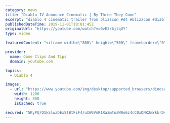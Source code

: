 ```yaml
---
category: news
title: "Diablo IV Announce Cinematic | By Three They Come"
excerpt: "diablo 4 cinematic trailer from blizzcon #d4 #blizzcon #diablo."
publishedDateTime: 2019-11-01T19:01:45Z
originalUrl: "https://youtube.com/watch?v=0vE3rAjtqUY"
type: video

featuredContent: "<iframe width=\"800\" height=\"500\" frameborder=\"0\" src=\"https://www.youtube.com/embed/0vE3rAjtqUY\" allow=\"accelerometer; autoplay; encrypted-media; gyroscope; picture-in-picture\" allowfullscreen></iframe>"

provider:
  name: Game Clips And Tips
  domain: youtube.com

topics:
  - Diablo 4

images:
  - url: "https://www.youtube.com/img/desktop/supported_browsers/dinosaur.png"
    width: 1200
    height: 800
    isCached: true

secured: "5KyPU/Q1k5lwaDExSfBtFiF4/uIW6VmR1RaZmTnaW9o6z4cC0xDNK2mYkkrDvSDruPJBaGg7wWVHv7Yl/K8s8xY5+mctVD2lXyD3vBl8na7t5rgXRNxmrzJ6mVVzvL2sqO+EJrXmj08tczxF8IuqI2vyrNtmfpCkQxkEjY4Q22fqBmCCexdvE0hmlMpEnMY5K6XKFvyXrYiOcyXMpfhV1xgx5esWj4HdO6yLQsilicNw+3ywD1Ac+4iNzhCc1v8zAffJjPxsMP3mReGtIFVOSOZbovR7+XGkKE/+FIDuxkzl/aVpxq6vB0yUTos5wqSNKbNF5OrXXoR4+62RuRHay7/iKZ9PySdwVPW7H5Rt7lK4+aLIWiGIp0ueuquMoPK34TrSyY90KskufzIa+76Feg==;gjAtank21aAQnGEJWH5dZA=="
---
```


